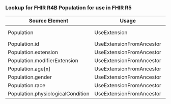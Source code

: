 ### Lookup for FHIR R4B Population for use in FHIR R5

| Source Element | Usage | Target |
| -------------- | ----- | ------ |
| Population | UseExtension | http://hl7.org/fhir/4.3/StructureDefinition/extension-Population |
| Population.id | UseExtensionFromAncestor | - |
| Population.extension | UseExtensionFromAncestor | - |
| Population.modifierExtension | UseExtensionFromAncestor | - |
| Population.age[x] | UseExtensionFromAncestor | - |
| Population.gender | UseExtensionFromAncestor | - |
| Population.race | UseExtensionFromAncestor | - |
| Population.physiologicalCondition | UseExtensionFromAncestor | - |
